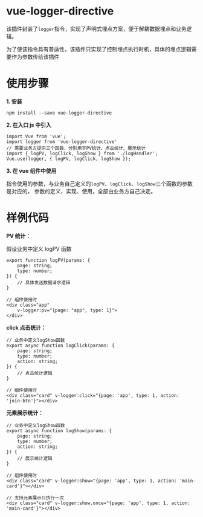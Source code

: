 # vue-logger-directive

该插件封装了`logger`指令，实现了声明式埋点方案，便于解耦数据埋点和业务逻辑。

为了使该指令具有普适性，该插件只实现了控制埋点执行时机，具体的埋点逻辑需要作为参数传给该插件

# 使用步骤

**1. 安装**

```
npm install --save vue-logger-directive
```

**2. 在入口 js 中引入**

```
import Vue from 'vue';
import logger from 'vue-logger-directive'
// 需要业务方提供三个函数，分别用于PV统计、点击统计、展示统计
import { logPV, logClick, logShow } from './logHandler';
Vue.use(logger, { logPV, logClick, logShow });

```

**3. 在 vue 组件中使用**

指令使用的参数，与业务自己定义的`logPV`、`logClick`、`logShow`三个函数的参数是对应的，
参数的定义、实现、使用，全部由业务方自己决定。

# 样例代码

**PV 统计：**

假设业务中定义 logPV 函数

```
export function logPV(params: {
    page: string;
    type: number;
}) {
    // 具体发送数据请求逻辑
}

// 组件使用时
<div class="app"
    v-logger:pv="{page: "app", type: 1}">
</div>

```

**click 点击统计：**

```
// 业务中定义logShow函数
export async function logClick(params: {
    page: string;
    type: number;
    action: string;
}) {
    // 点击统计逻辑
}

// 组件使用时
<div class="card" v-logger:click="{page: 'app', type: 1, action: 'join-btn'}"></div>
```

**元素展示统计：**

```
// 业务中定义logShow函数
export async function logShow(params: {
    page: string;
    type: number;
    action: string;
}) {
    // 展示统计逻辑
}

// 组件使用时
<div class="card" v-logger:show="{page: 'app', type: 1, action: 'main-card'}"></div>

// 支持元素展示只执行一次
<div class="card" v-logger:show.once="{page: 'app', type: 1, action: 'main-card'}"></div>
```
